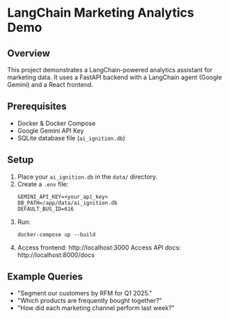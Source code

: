 # LangChain Marketing Analytics Demo

## Overview
This project demonstrates a LangChain-powered analytics assistant for marketing data. It uses a FastAPI backend with a LangChain agent (Google Gemini) and a React frontend.

## Prerequisites
- Docker & Docker Compose
- Google Gemini API Key
- SQLite database file (`ai_ignition.db`)

## Setup
1. Place your `ai_ignition.db` in the `data/` directory.
2. Create a `.env` file:
   ```
   GEMINI_API_KEY=<your_api_key>
   DB_PATH=/app/data/ai_ignition.db
   DEFAULT_BUS_ID=616
   ```
3. Run:
   ```
   docker-compose up --build
   ```
4. Access frontend: http://localhost:3000
   Access API docs: http://localhost:8000/docs

## Example Queries
- "Segment our customers by RFM for Q1 2025."
- "Which products are frequently bought together?"
- "How did each marketing channel perform last week?"
